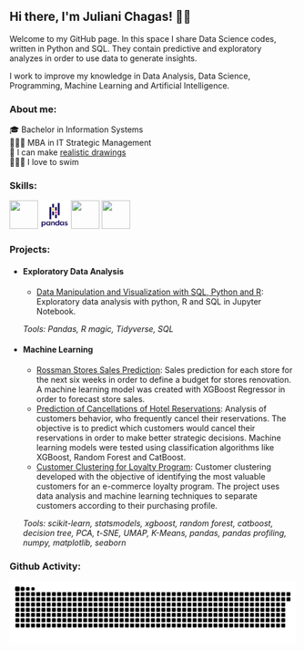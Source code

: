 ## Hi there, I'm Juliani Chagas! 👋🏻

<!--
**julianichagas/julianichagas** is a ✨ _special_ ✨ repository because its `README.md` (this file) appears on your GitHub profile.

Here are some ideas to get you started:

- 🔭 I’m currently working on ...
- 🌱 I’m currently learning ...
- 👯 I’m looking to collaborate on ...
- 🤔 I’m looking for help with ...
- 💬 Ask me about ...
- 📫 How to reach me: ...
- 😄 Pronouns: ...
- ⚡ Fun fact: ...
-->

Welcome to my GitHub page. In this space I share Data Science codes, written in Python and SQL. They contain predictive and exploratory analyzes in order to use data to generate insights.

I work to improve my knowledge in Data Analysis, Data Science, Programming, Machine Learning and Artificial Intelligence.

### About me:
🎓 Bachelor in Information Systems<br>
👩🏻‍💻 MBA in IT Strategic Management<br>
🎨 I can make [realistic drawings](https://www.instagram.com/juchagas_arts/)<br>
🏊🏼‍♀️ I love to swim

### **Skills:**
<img src="https://cdn.jsdelivr.net/gh/devicons/devicon/icons/python/python-original-wordmark.svg" width="50" height="50"/> <img src="https://github.com/devicons/devicon/blob/v2.15.1/icons/pandas/pandas-original-wordmark.svg" width="50" height="50"/> <img src="https://cdn.jsdelivr.net/gh/devicons/devicon/icons/jupyter/jupyter-original-wordmark.svg" width="50" height="50"/> <img src="https://cdn.jsdelivr.net/gh/devicons/devicon/icons/mysql/mysql-original-wordmark.svg" width="50" height="50"/>
  

### **Projects:**

- #### **Exploratory Data Analysis**
  - [Data Manipulation and Visualization with SQL, Python and R](https://github.com/julianichagas/selection-processes/blob/main/Challenge.ipynb): Exploratory data analysis with python, R and SQL in Jupyter Notebook.
  
  _Tools: Pandas, R magic, Tidyverse, SQL_

- #### **Machine Learning**
  - [Rossman Stores Sales Prediction](https://github.com/julianichagas/portfolio/tree/main/Rossmann%20Store%20Sales): Sales prediction for each store for the next six weeks in order to define a budget for stores renovation. A machine learning model was created with XGBoost Regressor in order to forecast store sales.
  - [Prediction of Cancellations of Hotel Reservations](https://github.com/julianichagas/portfolio/tree/main/4th%20Hackday%20-%20CDS): Analysis of customers behavior, who frequently cancel their reservations. The objective is to predict which customers would cancel their reservations in order to make better strategic decisions. Machine learning models were tested using classification algorithms like XGBoost, Random Forest and CatBoost.
  - [Customer Clustering for Loyalty Program](https://github.com/julianichagas/portfolio/tree/main/Cluster%20Insiders): Customer clustering developed with the objective of identifying the most valuable customers for an e-commerce loyalty program. The project uses data analysis and machine learning techniques to separate customers according to their purchasing profile.
  
  _Tools: scikit-learn, statsmodels, xgboost, random forest, catboost, decision tree, PCA, t-SNE, UMAP, K-Means, pandas, pandas profiling, numpy, matplotlib, seaborn_

### **Github Activity:**
<picture>
  <source media="(prefers-color-scheme: dark)" srcset="https://raw.githubusercontent.com/julianichagas/julianichagas/output/github-contribution-grid-snake-dark.svg">
  <source media="(prefers-color-scheme: light)" srcset="https://raw.githubusercontent.com/julianichagas/julianichagas/output/github-contribution-grid-snake.svg">
  <img alt="github contribution grid snake animation" src="https://raw.githubusercontent.com/julianichagas/julianichagas/output/github-contribution-grid-snake.svg">
</picture>
